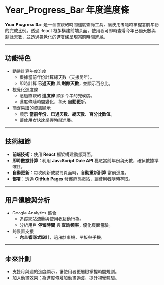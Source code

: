 # Year_Progress_Bar 年度進度條

**Year Progress Bar** 是一個直觀的時間進度查詢工具，讓使用者隨時掌握當前年份的完成比例。透過 React 框架構建前端頁面，使用者可即時查看今年已過天數與剩餘天數，並透過視覺化的進度條呈現當前時間進展。

---

## 功能特色

- 動態計算年度進度
  - 根據當前年份計算總天數（支援閏年）。
  - 即時計算 **已過天數** 與 **剩餘天數**，並顯示百分比。
- 視覺化進度條
  - 透過直觀的 **進度條** 顯示今年的完成度。
  - 進度條隨時間變化，每天 **自動更新**。
- 簡潔易讀的資訊顯示
  - 顯示 **當前年份**、**已過天數**、**總天數**、**百分比數值**。
  - 讓使用者快速掌握時間進展。

---

## 技術細節

- **前端技術**：使用 **React** 框架構建動態頁面。
- **即時數據計算**：利用 **JavaScript Date API** 獲取當前年份與天數，確保數據準確性。
- **自動更新**：每次刷新或訪問頁面時，**自動重新計算** 當前進度。
- **部署**：透過 **GitHub Pages** 發佈靜態網站，讓使用者隨時存取。

---

## 用戶體驗與分析

- Google Analytics 整合
  - 追蹤網站流量與使用者互動行為。
  - 分析用戶 **停留時間** 與 **查詢頻率**，優化頁面體驗。
- 跨裝置支援
  - **完全響應式設計**，適用於桌機、平板與手機。

---

## 未來計劃

- 支援月與週的進度顯示，讓使用者更細緻掌握時間規劃。
- 加入動畫效果：為進度條增加動畫過渡，提升視覺體驗。
